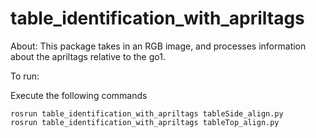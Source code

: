 # table_identification_with_apriltags

About: This package takes in an RGB image, and processes information about the apriltags relative to the go1. 

To run:

Execute the following commands
```
rosrun table_identification_with_apriltags tableSide_align.py
rosrun table_identification_with_apriltags tableTop_align.py
```
